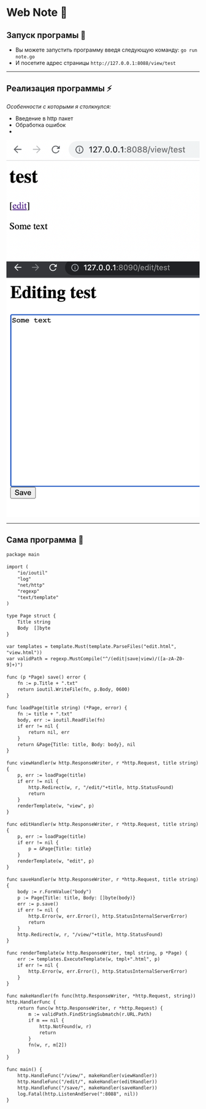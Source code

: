 <h1> Web Note 📒 </h1>

## Запуск програмы 🏃
* Вы можете запустить программу введя следующую команду: `go run note.go`
* И посетите адрес страницы `http://127.0.0.1:8088/view/test`


---
## Реализация программы ⚡
_Особенности с которыми я столкнулся:_
* Введение в http пакет
* Обработка ошибок
*

![photo](https://github.com/Stepa-Nos/WebNote/blob/main/WebNote_photo1.png)
![photo](https://github.com/Stepa-Nos/WebNote/blob/main/WebNote_photo2.png)

--- 
## Сама программа  👾
```golang
package main

import (
	"io/ioutil"
	"log"
	"net/http"
	"regexp"
	"text/template"
)

type Page struct {
	Title string
	Body  []byte
}

var templates = template.Must(template.ParseFiles("edit.html", "view.html"))
var validPath = regexp.MustCompile("^/(edit|save|view)/([a-zA-Z0-9]+)")

func (p *Page) save() error {
	fn := p.Title + ".txt"
	return ioutil.WriteFile(fn, p.Body, 0600)
}

func loadPage(title string) (*Page, error) {
	fn := title + ".txt"
	body, err := ioutil.ReadFile(fn)
	if err != nil {
		return nil, err
	}
	return &Page{Title: title, Body: body}, nil
}

func viewHandler(w http.ResponseWriter, r *http.Request, title string) {
	p, err := loadPage(title)
	if err != nil {
		http.Redirect(w, r, "/edit/"+title, http.StatusFound)
		return
	}
	renderTemplate(w, "view", p)
}

func editHandler(w http.ResponseWriter, r *http.Request, title string) {
	p, err := loadPage(title)
	if err != nil {
		p = &Page{Title: title}
	}
	renderTemplate(w, "edit", p)
}

func saveHandler(w http.ResponseWriter, r *http.Request, title string) {
	body := r.FormValue("body")
	p := Page{Title: title, Body: []byte(body)}
	err := p.save()
	if err != nil {
		http.Error(w, err.Error(), http.StatusInternalServerError)
		return
	}
	http.Redirect(w, r, "/view/"+title, http.StatusFound)
}

func renderTemplate(w http.ResponseWriter, tmpl string, p *Page) {
	err := templates.ExecuteTemplate(w, tmpl+".html", p)
	if err != nil {
		http.Error(w, err.Error(), http.StatusInternalServerError)
	}
}

func makeHandler(fn func(http.ResponseWriter, *http.Request, string)) http.HandlerFunc {
	return func(w http.ResponseWriter, r *http.Request) {
		m := validPath.FindStringSubmatch(r.URL.Path)
		if m == nil {
			http.NotFound(w, r)
			return
		}
		fn(w, r, m[2])
	}
}

func main() {
	http.HandleFunc("/view/", makeHandler(viewHandler))
	http.HandleFunc("/edit/", makeHandler(editHandler))
	http.HandleFunc("/save/", makeHandler(saveHandler))
	log.Fatal(http.ListenAndServe(":8088", nil))
}

